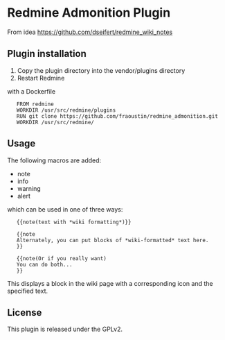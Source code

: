 # Redmine Admonition Plugin

From idea https://github.com/dseifert/redmine_wiki_notes

## Plugin installation

1. Copy the plugin directory into the vendor/plugins directory
2. Restart Redmine

with a Dockerfile

```
   FROM redmine
   WORKDIR /usr/src/redmine/plugins
   RUN git clone https://github.com/fraoustin/redmine_admonition.git
   WORKDIR /usr/src/redmine/
```
 

## Usage

The following macros are added:

* note
* info
* warning
* alert

which can be used in one of three ways:

```
   {{note(text with *wiki formatting*)}}

   {{note
   Alternately, you can put blocks of *wiki-formatted* text here.
   }}

   {{note(Or if you really want)
   You can do both...
   }}
```
 
This displays a block in the wiki page with a corresponding
icon and the specified text.

## License

This plugin is released under the GPLv2.
